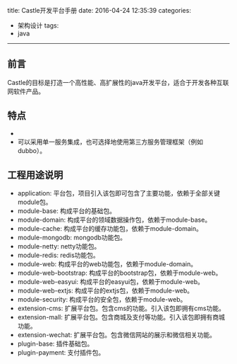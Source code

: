 title: Castle开发平台手册
date: 2016-04-24 12:35:39
categories: 
- 架构设计
tags: 
- java

---

<h2 id="intro">前言</h2>Castle的目标是打造一个高性能、高扩展性的java开发平台，适合于开发各种互联网软件产品。
<!-- more -->

<div class="github-widget" data-repo="xiangxik/castle"></div>

## 特点
*
* 可以采用单一服务集成，也可选择地使用第三方服务管理框架（例如dubbo）。

## 工程用途说明
* application: 平台包，项目引入该包即可包含了主要功能，依赖于全部关键module包。
* module-base: 构成平台的基础包。
* module-domain: 构成平台的领域数据操作包，依赖于module-base。
* module-cache: 构成平台的缓存功能包，依赖于module-domain。
* module-mongodb: mongodb功能包。
* module-netty: netty功能包。
* module-redis: redis功能包。
* module-web: 构成平台的web功能包，依赖于module-domain。
* module-web-bootstrap: 构成平台的bootstrap包，依赖于module-web。
* module-web-easyui: 构成平台的easyui包，依赖于module-web。
* module-web-extjs: 构成平台的extjs包，依赖于module-web。
* module-security: 构成平台的安全包，依赖于module-web。
* extension-cms: 扩展平台包。包含cms的功能。引入该包即拥有cms功能。
* extension-mall: 扩展平台包。包含商城及支付等功能。引入该包即拥有商城功能。
* extension-wechat: 扩展平台包。包含微信网站的展示和微信相关功能。
* plugin-base: 插件基础包。
* plugin-payment: 支付插件包。